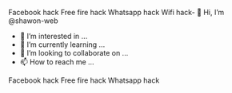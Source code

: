 Facebook hack
Free fire hack
Whatsapp hack
Wifi hack- 👋 Hi, I’m @shawon-web
- 👀 I’m interested in ...
- 🌱 I’m currently learning ...
- 💞️ I’m looking to collaborate on ...
- 📫 How to reach me ...

<!---
shawon-web/shawon-web is a ✨ special ✨ repository because its `README.md` (this file) appears on your GitHub profile.
You can click the Preview link to take a look at your changes.
--->
Facebook hack
Free fire hack
Whatsapp hack
